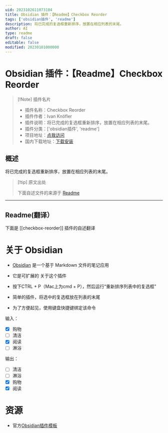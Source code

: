 ```yaml
---
uid: 2023102611073104
title: Obsidian 插件：【Readme】Checkbox Reorder
tags: ['obsidian插件', 'readme']
description: 将已完成的复选框重新排序，放置在相应列表的末尾。
author: AI
type: readme
draft: false
editable: false
modified: 20230101000000
---
```


# Obsidian 插件：【Readme】Checkbox Reorder

> [!Note] 插件名片
> - 插件名称：Checkbox Reorder
> - 插件作者：Ivan Knöfler
> - 插件说明：将已完成的复选框重新排序，放置在相应列表的末尾。
> - 插件分类：['obsidian插件', 'readme']
> - 项目地址：[点我访问](https://github.com/Erl-koenig/obsidian-checkboxReorder)
> - 国内下载地址：[下载安装](https://pkmer.cn/products/plugin/pluginMarket/?checkbox-reorder)

## 概述

将已完成的复选框重新排序，放置在相应列表的末尾。



> [!tip] 原文出处
> 
>下面自述文件的来源于 [Readme](https://ghproxy.net/https://raw.githubusercontent.com/Erl-koenig/obsidian-checkboxReorder/master/README.md)
> 

---

## Readme(翻译）

下面是 [[checkbox-reorder]] 插件的自述翻译


# 关于 Obsidian

- [Obsidian](https://obsidian.md/) 是一个基于 Markdown 文件的笔记应用
- 它是可扩展的
关于这个插件

- 按下CTRL + P（Mac上为cmd + P），然后运行“重新排序列表中的复选框”
- 简单的插件，将选中的复选框放在列表的末尾
- 为了方便起见，使用键盘快捷键绑定该命令

输入：
- [x] 购物
- [ ] 清洁
- [x] 阅读
- [ ] 淋浴

输出：
- [ ] 清洁
- [ ] 淋浴
- [x] 购物
- [x] 阅读
# 资源

- 官方[Obsidian插件模板](https://github.com/obsidianmd/obsidian-sample-plugin)



